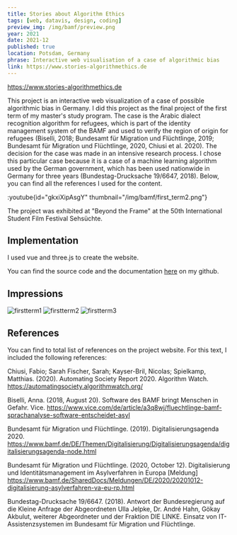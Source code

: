 ```yaml
---
title: Stories about Algorithm Ethics
tags: [web, datavis, design, coding]
preview_img: /img/bamf/preview.png
year: 2021
date: 2021-12
published: true
location: Potsdam, Germany
phrase: Interactive web visualisation of a case of algorithmic bias
link: https://www.stories-algorithmethics.de
---
```


https://www.stories-algorithmethics.de

This project is an interactive web visualization of a case of possible algorithmic bias in Germany. I did this project as the final project of the first term of my master's study program.
The case is the Arabic dialect recognition algorithm for refugees, which is part of the identity management system of the BAMF and used to verify the region of origin for refugees (Biselli, 2018; Bundesamt für Migration und Flüchtlinge, 2019; Bundesamt für Migration und Flüchtlinge, 2020, Chiusi et al. 2020). The decision for the case was made in an intensive research process. I chose this particular case because it is a case of a machine learning algorithm used by the German government, which has been used nationwide in Germany for three years (Bundestag-Drucksache 19/6647, 2018). Below, you can find all the references I used for the content.

:youtube{id="gkxiXipAsgY" thumbnail="/img/bamf/first_term2.png"}

The project was exhibited at "Beyond the Frame" at the 50th International Student Film Festival Sehsüchte.

## Implementation

I used vue and three.js to create the website.

You can find the source code and the documentation [here](https://github.com/johannahaha/stories_about_algorithm_ethics) on my github.

## Impressions

![firstterm1](/img/bamf/first_term1.png)
![firstterm2](/img/bamf/first_term2.png)
![firstterm3](/img/bamf/first_term3.png)

## References

You can find to total list of references on the project website. For this text, I included the following references:

Chiusi, Fabio; Sarah Fischer, Sarah; Kayser-Bril, Nicolas; Spielkamp, Matthias. (2020). Automating Society Report 2020. Algorithm Watch. https://automatingsociety.algorithmwatch.org/

Biselli, Anna. (2018, August 20). Software des BAMF bringt Menschen in Gefahr. Vice. https://www.vice.com/de/article/a3q8wj/fluechtlinge-bamf-sprachanalyse-software-entscheidet-asyl

Bundesamt für Migration und Flüchtlinge. (2019). Digitalisierungsagenda 2020. https://www.bamf.de/DE/Themen/Digitalisierung/Digitalisierungsagenda/digitalisierungsagenda-node.html

Bundesamt für Migration und Flüchtlinge. (2020, October 12). Digitalisierung und Identitätsmanagement im Asylverfahren in Europa [Meldung] https://www.bamf.de/SharedDocs/Meldungen/DE/2020/20201012-digitalisierung-asylverfahren-va-eu-rp.html

Bundestag-Drucksache 19/6647. (2018). Antwort der Bundesregierung auf die Kleine Anfrage der Abgeordneten Ulla Jelpke, Dr. André Hahn, Gökay Akbulut, weiterer Abgeordneter und der Fraktion DIE LINKE. Einsatz von IT-Assistenzsystemen im Bundesamt für Migration und Flüchtlinge.
